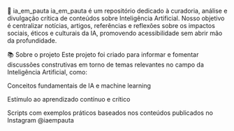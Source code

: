 🤖 ia_em_pauta
ia_em_pauta é um repositório dedicado à curadoria, análise e divulgação crítica de conteúdos sobre Inteligência Artificial. Nosso objetivo é centralizar notícias, artigos, referências e reflexões sobre os impactos sociais, éticos e culturais da IA, promovendo acessibilidade sem abrir mão da profundidade.

📚 Sobre o projeto
Este projeto foi criado para informar e fomentar discussões construtivas em torno de temas relevantes no campo da Inteligência Artificial, como:

Conceitos fundamentais de IA e machine learning

Estímulo ao aprendizado contínuo e crítico

Scripts com exemplos práticos baseados nos conteúdos publicados no Instagram @iaempauta


 
 
